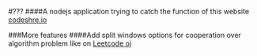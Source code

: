 #???
####A nodejs application trying to catch the function of this website [codeshre.io](https://codeshare.io/)

###More features
####Add split windows options for cooperation over algorithm problem like on [Leetcode oj](leetcode.com)

